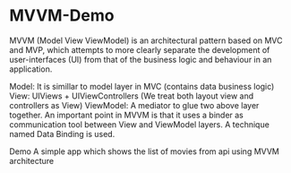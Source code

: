 # MVVM-Demo
MVVM (Model View ViewModel) is an architectural pattern based on MVC and MVP, which attempts to more clearly separate the development of user-interfaces (UI) from that of the business logic and behaviour in an application.

Model: It is simillar to model layer in MVC (contains data business logic)
View: UIViews + UIViewControllers (We treat both layout view and controllers as View)
ViewModel: A mediator to glue two above layer together.
An important point in MVVM is that it uses a binder as communication tool between View and ViewModel layers. A technique named Data Binding is used.

Demo
A simple app which shows the list of movies from api using MVVM architecture
